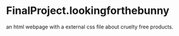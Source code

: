# FinalProject.lookingforthebunny
an html webpage with a external css file about cruelty free products.
